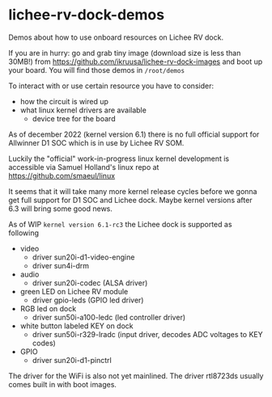 # lichee-rv-dock-demos
Demos about how to use onboard resources on Lichee RV dock.

If you are in hurry: go and grab tiny image (download size is less than 30MB!) from https://github.com/ikruusa/lichee-rv-dock-images and boot up your board. You will find those demos in `/root/demos`

To interact with or use certain resource you have to consider:
* how the circuit is wired up
* what linux kernel drivers are available
  *  device tree for the board

As of december 2022 (kernel version 6.1) there is no full official support for Allwinner D1 SOC which is in use by Lichee RV SOM.

Luckily the "official" work-in-progress linux kernel development is accessible via Samuel Holland's linux repo at https://github.com/smaeul/linux

It seems that it will take many more kernel release cycles before we gonna get full support for D1 SOC and Lichee dock. Maybe kernel versions after 6.3 will bring some good news.

As of WIP `kernel version 6.1-rc3` the Lichee dock is supported as following
* video
  * driver sun20i-d1-video-engine
  * driver sun4i-drm
* audio
  * driver sun20i-codec (ALSA driver)
* green LED on Lichee RV module
  * driver gpio-leds (GPIO led driver)
* RGB led on dock
  * driver sun50i-a100-ledc (led controller driver)
* white button labeled KEY on dock
  * driver sun50i-r329-lradc (input driver, decodes ADC voltages to KEY codes)
* GPIO
  * driver sun20i-d1-pinctrl

The driver for the WiFi is also not yet mainlined. The driver rtl8723ds usually comes built in with boot images.
